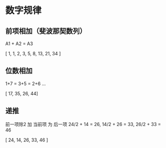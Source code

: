 # 数字规律


## 前项相加（斐波那契数列）

A1 + A2 = A3

[ 1, 1, 2, 3, 5, 8, 13, 21, 34 ]


## 位数相加

1+7 = 3+5 = 2+6 ...

[ 17, 35, 26, 44]


## 递推

前一项除2 加 当前项 为 后一项
24/2 + 14 = 26, 14/2 + 26 = 33, 26/2 + 33 = 46

[ 24, 14, 26, 33, 46 ]

